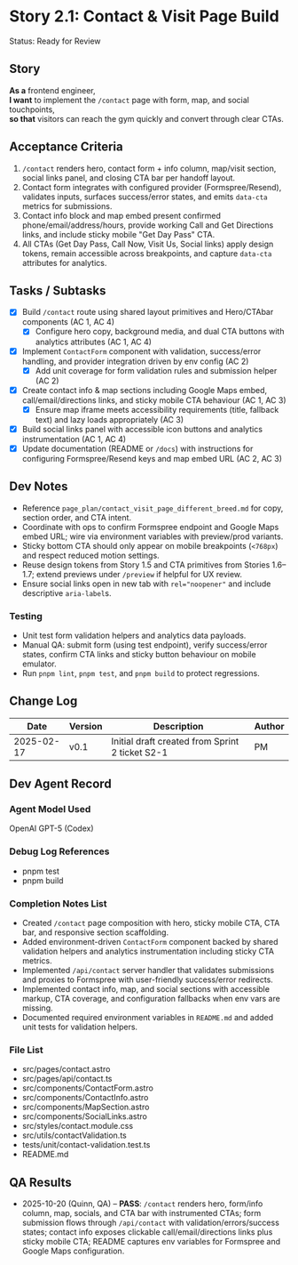 # Story 2.1: Contact & Visit Page Build

Status: Ready for Review

## Story
**As a** frontend engineer,  
**I want** to implement the `/contact` page with form, map, and social touchpoints,  
**so that** visitors can reach the gym quickly and convert through clear CTAs.

## Acceptance Criteria
1. `/contact` renders hero, contact form + info column, map/visit section, social links panel, and closing CTA bar per handoff layout.
2. Contact form integrates with configured provider (Formspree/Resend), validates inputs, surfaces success/error states, and emits `data-cta` metrics for submissions.
3. Contact info block and map embed present confirmed phone/email/address/hours, provide working Call and Get Directions links, and include sticky mobile "Get Day Pass" CTA.
4. All CTAs (Get Day Pass, Call Now, Visit Us, Social links) apply design tokens, remain accessible across breakpoints, and capture `data-cta` attributes for analytics.

## Tasks / Subtasks
- [x] Build `/contact` route using shared layout primitives and Hero/CTAbar components (AC 1, AC 4)
  - [x] Configure hero copy, background media, and dual CTA buttons with analytics attributes (AC 1, AC 4)
- [x] Implement `ContactForm` component with validation, success/error handling, and provider integration driven by env config (AC 2)
  - [x] Add unit coverage for form validation rules and submission helper (AC 2)
- [x] Create contact info & map sections including Google Maps embed, call/email/directions links, and sticky mobile CTA behaviour (AC 1, AC 3)
  - [x] Ensure map iframe meets accessibility requirements (title, fallback text) and lazy loads appropriately (AC 3)
- [x] Build social links panel with accessible icon buttons and analytics instrumentation (AC 1, AC 4)
- [x] Update documentation (README or `/docs`) with instructions for configuring Formspree/Resend keys and map embed URL (AC 2, AC 3)

## Dev Notes
- Reference `page_plan/contact_visit_page_different_breed.md` for copy, section order, and CTA intent.
- Coordinate with ops to confirm Formspree endpoint and Google Maps embed URL; wire via environment variables with preview/prod variants.
- Sticky bottom CTA should only appear on mobile breakpoints (`<768px`) and respect reduced motion settings.
- Reuse design tokens from Story 1.5 and CTA primitives from Stories 1.6–1.7; extend previews under `/preview` if helpful for UX review.
- Ensure social links open in new tab with `rel="noopener"` and include descriptive `aria-label`s.

### Testing
- Unit test form validation helpers and analytics data payloads.
- Manual QA: submit form (using test endpoint), verify success/error states, confirm CTA links and sticky button behaviour on mobile emulator.
- Run `pnpm lint`, `pnpm test`, and `pnpm build` to protect regressions.

## Change Log
| Date | Version | Description | Author |
| --- | --- | --- | --- |
| 2025-02-17 | v0.1 | Initial draft created from Sprint 2 ticket S2-1 | PM |

## Dev Agent Record
### Agent Model Used
OpenAI GPT-5 (Codex)


### Debug Log References
- pnpm test
- pnpm build


### Completion Notes List
- Created `/contact` page composition with hero, sticky mobile CTA, CTA bar, and responsive section scaffolding.
- Added environment-driven `ContactForm` component backed by shared validation helpers and analytics instrumentation including sticky CTA metrics.
- Implemented `/api/contact` server handler that validates submissions and proxies to Formspree with user-friendly success/error redirects.
- Implemented contact info, map, and social sections with accessible markup, CTA coverage, and configuration fallbacks when env vars are missing.
- Documented required environment variables in `README.md` and added unit tests for validation helpers.


### File List

- src/pages/contact.astro
- src/pages/api/contact.ts
- src/components/ContactForm.astro
- src/components/ContactInfo.astro
- src/components/MapSection.astro
- src/components/SocialLinks.astro
- src/styles/contact.module.css
- src/utils/contactValidation.ts
- tests/unit/contact-validation.test.ts
- README.md

## QA Results
- 2025-10-20 (Quinn, QA) – **PASS**: `/contact` renders hero, form/info column, map, socials, and CTA bar with instrumented CTAs; form submission flows through `/api/contact` with validation/errors/success states; contact info exposes clickable call/email/directions links plus sticky mobile CTA; README captures env variables for Formspree and Google Maps configuration.
